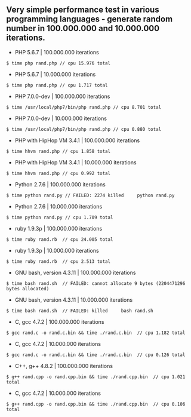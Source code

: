 
## Very simple performance test in various programming languages - generate random number in 100.000.000 and 10.000.000 iterations.

- PHP 5.6.7 | 100.000.000 iterations

```
$ time php rand.php // cpu 15.976 total
```

- PHP 5.6.7 | 10.000.000 iterations

 ```
$ time php rand.php // cpu 1.717 total
```

- PHP 7.0.0-dev | 100.000.000 iterations

```
$ time /usr/local/php7/bin/php rand.php // cpu 8.701 total
```

- PHP 7.0.0-dev | 10.000.000 iterations

```
$ time /usr/local/php7/bin/php rand.php // cpu 0.880 total
```

- PHP with HipHop VM 3.4.1 | 100.000.000 iterations

```
$ time hhvm rand.php // cpu 1.858 total
```

- PHP with HipHop VM 3.4.1 | 10.000.000 iterations

```
$ time hhvm rand.php // cpu 0.992 total
```

- Python 2.7.6 | 100.000.000 iterations

```
$ time python rand.py // FAILED: 2274 killed     python rand.py
```

- Python 2.7.6 | 10.000.000 iterations

```
$ time python rand.py // cpu 1.709 total
```

- ruby 1.9.3p | 100.000.000 iterations

```
$ time ruby rand.rb  // cpu 24.005 total
```

- ruby 1.9.3p | 10.000.000 iterations

```
$ time ruby rand.rb  // cpu 2.513 total
```

- GNU bash, version 4.3.11 | 100.000.000 iterations

```
$ time bash rand.sh  // FAILED: cannot allocate 9 bytes (2204471296 bytes allocated)
```

- GNU bash, version 4.3.11 | 10.000.000 iterations

```
$ time bash rand.sh  // FAILED: killed     bash rand.sh
```

- C, gcc 4.7.2 | 100.000.000 iterations

```
$ gcc rand.c -o rand.c.bin && time ./rand.c.bin  // cpu 1.182 total
```

- C, gcc 4.7.2 | 10.000.000 iterations

```
$ gcc rand.c -o rand.c.bin && time ./rand.c.bin  // cpu 0.126 total
```

- C++, g++ 4.8.2 | 100.000.000 iterations

```
$ g++ rand.cpp -o rand.cpp.bin && time ./rand.cpp.bin  // cpu 1.021 total
```

- C, gcc 4.7.2 | 10.000.000 iterations

```
$ g++ rand.cpp -o rand.cpp.bin && time ./rand.cpp.bin  // cpu 0.106 total
```
